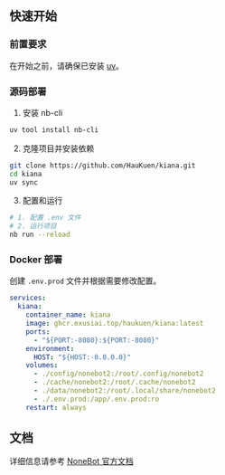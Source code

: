 ## 快速开始

### 前置要求

在开始之前，请确保已安装 [uv](https://docs.astral.sh/uv/getting-started/installation/)。

### 源码部署

1. 安装 nb-cli
```bash
uv tool install nb-cli
```

2. 克隆项目并安装依赖
```bash
git clone https://github.com/HauKuen/kiana.git
cd kiana
uv sync
```

3. 配置和运行
```bash
# 1. 配置 .env 文件
# 2. 运行项目
nb run --reload
```

### Docker 部署
创建 `.env.prod` 文件并根据需要修改配置。

```yaml
services:
  kiana:
    container_name: kiana
    image: ghcr.exusiai.top/haukuen/kiana:latest
    ports:
      - "${PORT:-8080}:${PORT:-8080}"
    environment:
      HOST: "${HOST:-0.0.0.0}"
    volumes:
      - ./config/nonebot2:/root/.config/nonebot2
      - ./cache/nonebot2:/root/.cache/nonebot2
      - ./data/nonebot2:/root/.local/share/nonebot2
      - ./.env.prod:/app/.env.prod:ro
    restart: always
```


## 文档

详细信息请参考 [NoneBot 官方文档](https://nonebot.dev/)
